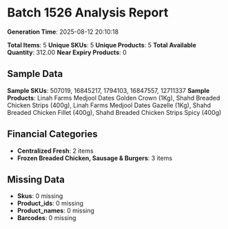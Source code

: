 # Batch 1526 Analysis Report

**Generation Time**: 2025-08-12 20:10:18

**Total Items**: 5
**Unique SKUs**: 5
**Unique Products**: 5
**Total Available Quantity**: 312.00
**Near Expiry Products**: 0

## Sample Data
**Sample SKUs**: 507019, 16845217, 1794103, 16847557, 12711337
**Sample Products**: Linah Farms Medjool Dates Golden Crown (1Kg), Shahd Breaded Chicken Strips (400g), Linah Farms Medjool Dates Gazelle (1Kg), Shahd Breaded Chicken Fillet (400g), Shahd Breaded Chicken Strips Spicy (400g)

## Financial Categories
- **Centralized Fresh**: 2 items
- **Frozen Breaded Chicken, Sausage & Burgers**: 3 items

## Missing Data
- **Skus**: 0 missing
- **Product_ids**: 0 missing
- **Product_names**: 0 missing
- **Barcodes**: 0 missing
